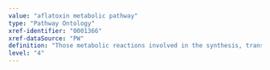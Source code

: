 ```yaml
---
value: "aflatoxin metabolic pathway"
type: "Pathway Ontology"
xref-identifier: "0001366"
xref-dataSource: "PW"
definition: "Those metabolic reactions involved in the synthesis, transport and/or degradation of aflatoxins. Aflatoxins are potent toxic secondary metabolites that contaminate grain and nut crops. Of the four types, aflatoxin B1 is the most toxic one."
level: "4"
---
```

